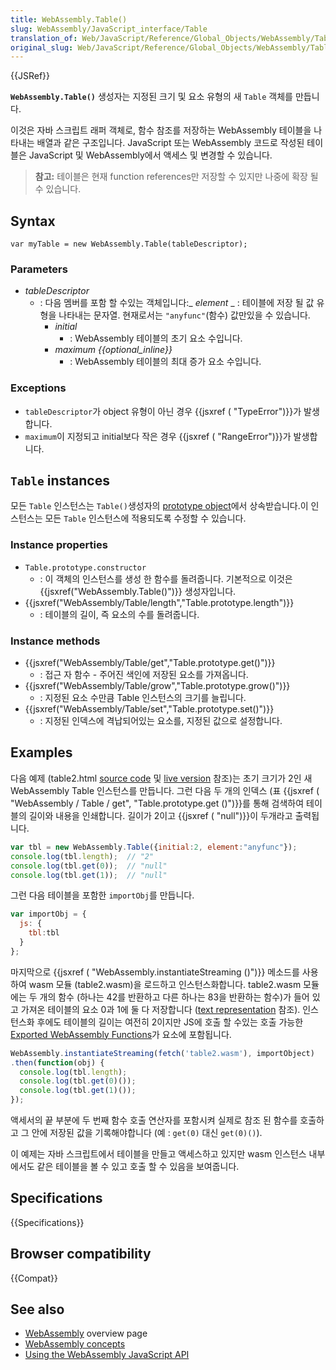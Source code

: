 ```yaml
---
title: WebAssembly.Table()
slug: WebAssembly/JavaScript_interface/Table
translation_of: Web/JavaScript/Reference/Global_Objects/WebAssembly/Table
original_slug: Web/JavaScript/Reference/Global_Objects/WebAssembly/Table
---
```

{{JSRef}}

**`WebAssembly.Table()`** 생성자는 지정된 크기 및 요소 유형의 새 `Table` 객체를 만듭니다.

이것은 자바 스크립트 래퍼 객체로, 함수 참조를 저장하는 WebAssembly 테이블을 나타내는 배열과 같은 구조입니다. JavaScript 또는 WebAssembly 코드로 작성된 테이블은 JavaScript 및 WebAssembly에서 액세스 및 변경할 수 있습니다.

> **참고:** 테이블은 현재 function references만 저장할 수 있지만 나중에 확장 될 수 있습니다.

## Syntax

    var myTable = new WebAssembly.Table(tableDescriptor);

### Parameters

- _tableDescriptor_
  - : 다음 멤버를 포함 할 수있는 객체입니다:_ *element*
    _ : 테이블에 저장 될 값 유형을 나타내는 문자열. 현재로서는 `"anyfunc"`(함수) 값만있을 수 있습니다.
    - _initial_
      - : WebAssembly 테이블의 초기 요소 수입니다.
    - _maximum {{optional_inline}}_
      - : WebAssembly 테이블의 최대 증가 요소 수입니다.

### Exceptions

- `tableDescriptor`가 object 유형이 아닌 경우 {{jsxref ( "TypeError")}}가 발생합니다.
- `maximum`이 지정되고 initial보다 작은 경우 {{jsxref ( "RangeError")}}가 발생합니다.

## `Table` instances

모든 `Table` 인스턴스는 `Table()`생성자의 [prototype object](/ko/docs/Web/JavaScript/Reference/Global_Objects/WebAssembly/Table/prototype)에서 상속받습니다.이 인스턴스는 모든 `Table` 인스턴스에 적용되도록 수정할 수 있습니다.

### Instance properties

- `Table.prototype.constructor`
  - : 이 객체의 인스턴스를 생성 한 함수를 돌려줍니다. 기본적으로 이것은 {{jsxref("WebAssembly.Table()")}} 생성자입니다.
- {{jsxref("WebAssembly/Table/length","Table.prototype.length")}}
  - : 테이블의 길이, 즉 요소의 수를 돌려줍니다.

### Instance methods

- {{jsxref("WebAssembly/Table/get","Table.prototype.get()")}}
  - : 접근 자 함수 - 주어진 색인에 저장된 요소를 가져옵니다.
- {{jsxref("WebAssembly/Table/grow","Table.prototype.grow()")}}
  - : 지정된 요소 수만큼 Table 인스턴스의 크기를 늘립니다.
- {{jsxref("WebAssembly/Table/set","Table.prototype.set()")}}
  - : 지정된 인덱스에 격납되어있는 요소를, 지정된 값으로 설정합니다.

## Examples

다음 예제 (table2.html [source code](https://github.com/mdn/webassembly-examples/blob/master/js-api-examples/table2.html) 및 [live version](https://mdn.github.io/webassembly-examples/js-api-examples/table2.html) 참조)는 초기 크기가 2인 새 WebAssembly Table 인스턴스를 만듭니다. 그런 다음 두 개의 인덱스 (표 {{jsxref ( "WebAssembly / Table / get", "Table.prototype.get ()")}}를 통해 검색하여 테이블의 길이와 내용을 인쇄합니다. 길이가 2이고 {{jsxref ( "null")}}이 두개라고 출력됩니다.

```js
var tbl = new WebAssembly.Table({initial:2, element:"anyfunc"});
console.log(tbl.length);  // "2"
console.log(tbl.get(0));  // "null"
console.log(tbl.get(1));  // "null"
```

그런 다음 테이블을 포함한 `importObj`를 만듭니다.

```js
var importObj = {
  js: {
    tbl:tbl
  }
};
```

마지막으로 {{jsxref ( "WebAssembly.instantiateStreaming ()")}} 메소드를 사용하여 wasm 모듈 (table2.wasm)을 로드하고 인스턴스화합니다. table2.wasm 모듈에는 두 개의 함수 (하나는 42를 반환하고 다른 하나는 83을 반환하는 함수)가 들어 있고 가져온 테이블의 요소 0과 1에 둘 다 저장합니다 ([text representation](https://github.com/mdn/webassembly-examples/blob/master/js-api-examples/table2.wat) 참조). 인스턴스화 후에도 테이블의 길이는 여전히 2이지만 JS에 호출 할 수있는 호출 가능한 [Exported WebAssembly Functions](/ko/docs/WebAssembly/Exported_functions)가 요소에 포함됩니다.

```js
WebAssembly.instantiateStreaming(fetch('table2.wasm'), importObject)
.then(function(obj) {
  console.log(tbl.length);
  console.log(tbl.get(0)());
  console.log(tbl.get(1)());
});
```

액세서의 끝 부분에 두 번째 함수 호출 연산자를 포함시켜 실제로 참조 된 함수를 호출하고 그 안에 저장된 값을 기록해야합니다 (예 : `get(0)` 대신 `get(0)()`).

이 예제는 자바 스크립트에서 테이블을 만들고 액세스하고 있지만 wasm 인스턴스 내부에서도 같은 테이블을 볼 수 있고 호출 할 수 있음을 보여줍니다.

## Specifications

{{Specifications}}

## Browser compatibility

{{Compat}}

## See also

- [WebAssembly](/ko/docs/WebAssembly) overview page
- [WebAssembly concepts](/ko/docs/WebAssembly/Concepts)
- [Using the WebAssembly JavaScript API](/ko/docs/WebAssembly/Using_the_JavaScript_API)

